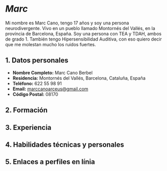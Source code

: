 # **_Marc_**
Mi nombre es Marc Cano, tengo 17 años y soy una persona neurodivergente. Vivo en un pueblo llamado Montornés del Vallés, en la província de Barcelona, España. Soy una persona con TEA y TDAH, ambos de grado 1. También tengo Hipersensibilidad Auditiva, con eso quiero decir que me molestan mucho los ruidos fuertes.
## **1. Datos personales**
- **Nombre Completo:** Marc Cano Berbel
- **Residencia:** Montornés del Vallés, Barcelona, Cataluña, España
- **Teléfono:** 622 55 98 91
- **Email:** marccanoarceus@gmail.com
- **Código Postal:** 08170
## **2. Formación**
## **3. Experiencia**
## **4. Habilidades técnicas y personales**
## **5. Enlaces a perfiles en línia**